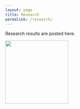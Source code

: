 ```yaml
---
layout: page
title: Research
permalink: /research/
---
```


Research results are posted here.

<p>
<img src="bn080916009/images/sbpl_-01-_L__ParamDistribution.pdf
" style="width: 200px;"/>
 <em> </em>
</p>

